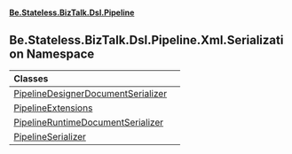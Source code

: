 #### [Be.Stateless.BizTalk.Dsl.Pipeline](README.md 'README')

## Be.Stateless.BizTalk.Dsl.Pipeline.Xml.Serialization Namespace

| Classes | |
| :--- | :--- |
| [PipelineDesignerDocumentSerializer](PipelineDesignerDocumentSerializer.md 'Be.Stateless.BizTalk.Dsl.Pipeline.Xml.Serialization.PipelineDesignerDocumentSerializer') | |
| [PipelineExtensions](PipelineExtensions.md 'Be.Stateless.BizTalk.Dsl.Pipeline.Xml.Serialization.PipelineExtensions') | |
| [PipelineRuntimeDocumentSerializer](PipelineRuntimeDocumentSerializer.md 'Be.Stateless.BizTalk.Dsl.Pipeline.Xml.Serialization.PipelineRuntimeDocumentSerializer') | |
| [PipelineSerializer](PipelineSerializer.md 'Be.Stateless.BizTalk.Dsl.Pipeline.Xml.Serialization.PipelineSerializer') | |
